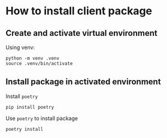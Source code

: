 # How to install client package

## Create and activate virtual environment

Using venv:

```
python -m venv .venv
source .venv/bin/activate
```

## Install package in activated environment

Install `poetry`

```
pip install poetry
```

Use `poetry` to install package

```
poetry install
```
